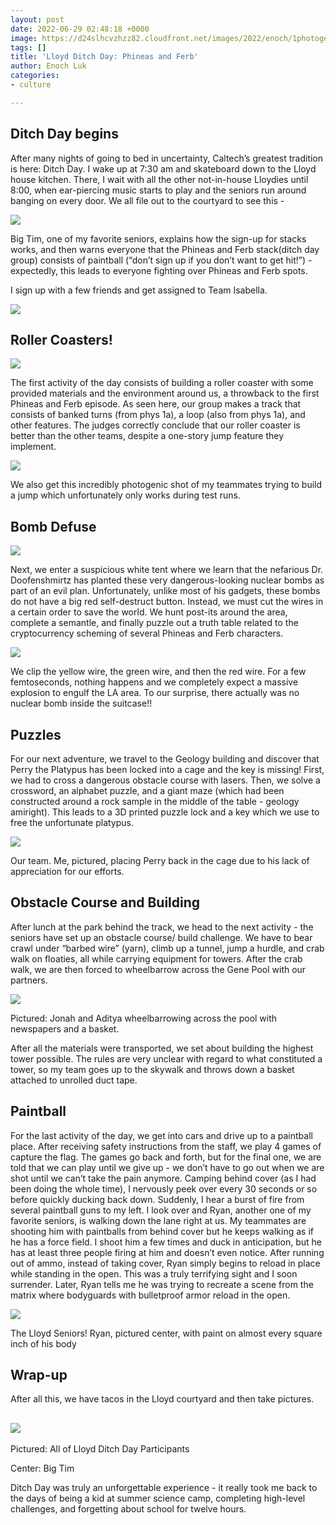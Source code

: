 ```yaml
---
layout: post
date: 2022-06-29 02:48:18 +0000
image: https://d24slhcvzhzz82.cloudfront.net/images/2022/enoch/1photogenic.jpg
tags: []
title: 'Lloyd Ditch Day: Phineas and Ferb'
author: Enoch Luk
categories:
- culture

---
```

## Ditch Day begins

After many nights of going to bed in uncertainty, Caltech’s greatest tradition is here: Ditch Day. I wake up at 7:30 am and skateboard down to the Lloyd house kitchen. There, I wait with all the other not-in-house Lloydies until 8:00, when ear-piercing music starts to play and the seniors run around banging on every door. We all file out to the courtyard to see this -

![](https://d24slhcvzhzz82.cloudfront.net/images/2022/enoch/IMG_3851.jpg)

Big Tim, one of my favorite seniors, explains how the sign-up for stacks works, and then warns everyone that the Phineas and Ferb stack(ditch day group) consists of paintball (“don’t sign up if you don’t want to get hit!”) - expectedly, this leads to everyone fighting over Phineas and Ferb spots.

I sign up with a few friends and get assigned to Team Isabella.

![](https://d24slhcvzhzz82.cloudfront.net/images/2022/enoch/20220520_084351.jpg)

## Roller Coasters!

![](https://d24slhcvzhzz82.cloudfront.net/images/2022/enoch/20220520_085744.jpg)

The first activity of the day consists of building a roller coaster with some provided materials and the environment around us, a throwback to the first Phineas and Ferb episode. As seen here, our group makes a track that consists of banked turns (from phys 1a), a loop (also from phys 1a), and other features. The judges correctly conclude that our roller coaster is better than the other teams, despite a one-story jump feature they implement.

![](https://ug-admissions-caltech-blog-publish.s3.us-west-1.amazonaws.com/images/2022/enoch/1photogenic.jpg)

We also get this incredibly photogenic shot of my teammates trying to build a jump which unfortunately only works during test runs.

## Bomb Defuse

![](https://d24slhcvzhzz82.cloudfront.net/images/2022/enoch/IMG_1147.jpg)

Next, we enter a suspicious white tent where we learn that the nefarious Dr. Doofenshmirtz has planted these very dangerous-looking nuclear bombs as part of an evil plan. Unfortunately, unlike most of his gadgets, these bombs do not have a big red self-destruct button. Instead, we must cut the wires in a certain order to save the world. We hunt post-its around the area, complete a semantle, and finally puzzle out a truth table related to the cryptocurrency scheming of several Phineas and Ferb characters.

![](https://d24slhcvzhzz82.cloudfront.net/images/2022/enoch/IMG_1145.jpg)

We clip the yellow wire, the green wire, and then the red wire. For a few femtoseconds, nothing happens and we completely expect a massive explosion to engulf the LA area. To our surprise, there actually was no nuclear bomb inside the suitcase!!

## Puzzles

For our next adventure, we travel to the Geology building and discover that Perry the Platypus has been locked into a cage and the key is missing! First, we had to cross a dangerous obstacle course with lasers. Then, we solve a crossword, an alphabet puzzle, and a giant maze (which had been constructed around a rock sample in the middle of the table - geology amiright). This leads to a 3D printed puzzle lock and a key which we use to free the unfortunate platypus.

![](https://ug-admissions-caltech-blog-publish.s3.us-west-1.amazonaws.com/images/2022/enoch/1cage.jpg)

Our team. Me, pictured, placing Perry back in the cage due to his lack of appreciation for our efforts.

## Obstacle Course and Building

After lunch at the park behind the track, we head to the next activity - the seniors have set up an obstacle course/ build challenge. We have to bear crawl under “barbed wire” (yarn), climb up a tunnel, jump a hurdle, and crab walk on floaties, all while carrying equipment for towers. After the crab walk, we are then forced to wheelbarrow across the Gene Pool with our partners.

![](https://d24slhcvzhzz82.cloudfront.net/images/2022/enoch/IMG_1163.jpg)

Pictured: Jonah and Aditya wheelbarrowing across the pool with newspapers and a basket.

After all the materials were transported, we set about building the highest tower possible. The rules are very unclear with regard to what constituted a tower, so my team goes up to the skywalk and throws down a basket attached to unrolled duct tape.

## Paintball

For the last activity of the day, we get into cars and drive up to a paintball place. After receiving safety instructions from the staff, we play 4 games of capture the flag. The games go back and forth, but for the final one, we are told that we can play until we give up - we don’t have to go out when we are shot until we can’t take the pain anymore. Camping behind cover (as I had been doing the whole time), I nervously peek over every 30 seconds or so before quickly ducking back down. Suddenly, I hear a burst of fire from several paintball guns to my left. I look over and Ryan, another one of my favorite seniors, is walking down the lane right at us. My teammates are shooting him with paintballs from behind cover but he keeps walking as if he has a force field. I shoot him a few times and duck in anticipation, but he has at least three people firing at him and doesn’t even notice. After running out of ammo, instead of taking cover, Ryan simply begins to reload in place while standing in the open. This was a truly terrifying sight and I soon surrender. Later, Ryan tells me he was trying to recreate a scene from the matrix where bodyguards with bulletproof armor reload in the open.

![](https://d24slhcvzhzz82.cloudfront.net/images/2022/enoch/IMG_3874.jpg)

The Lloyd Seniors! Ryan, pictured center, with paint on almost every square inch of his body

## Wrap-up

After all this, we have tacos in the Lloyd courtyard and then take pictures.

## ![](https://ug-admissions-caltech-blog-publish.s3.us-west-1.amazonaws.com/images/2022/enoch/1participants.jpg)

Pictured: All of Lloyd Ditch Day Participants

Center: Big Tim

Ditch Day was truly an unforgettable experience - it really took me back to the days of being a kid at summer science camp, completing high-level challenges, and forgetting about school for twelve hours.
